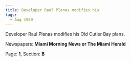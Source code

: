 ```yaml
---  
title: Developer Raul Planas modifies his  
tags:  
  - Aug 1989  
---  
```

  
Developer Raul Planas modifies his Old Cutler Bay plans.  
  
Newspapers: **Miami Morning News or The Miami Herald**  
  
Page: **1**, Section: **B** 
